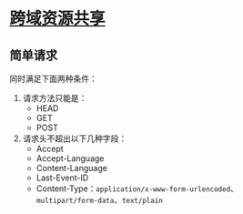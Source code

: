 # [跨域资源共享](https://ruanyifeng.com/blog/2016/04/cors.html)

## 简单请求

同时满足下面两种条件：

1. 请求方法只能是：
    - HEAD
    - GET
    - POST
2. 请求头不超出以下几种字段：
    - Accept
    - Accept-Language
    - Content-Language
    - Last-Event-ID
    - Content-Type：`application/x-www-form-urlencoded`、`multipart/form-data`、`text/plain`

